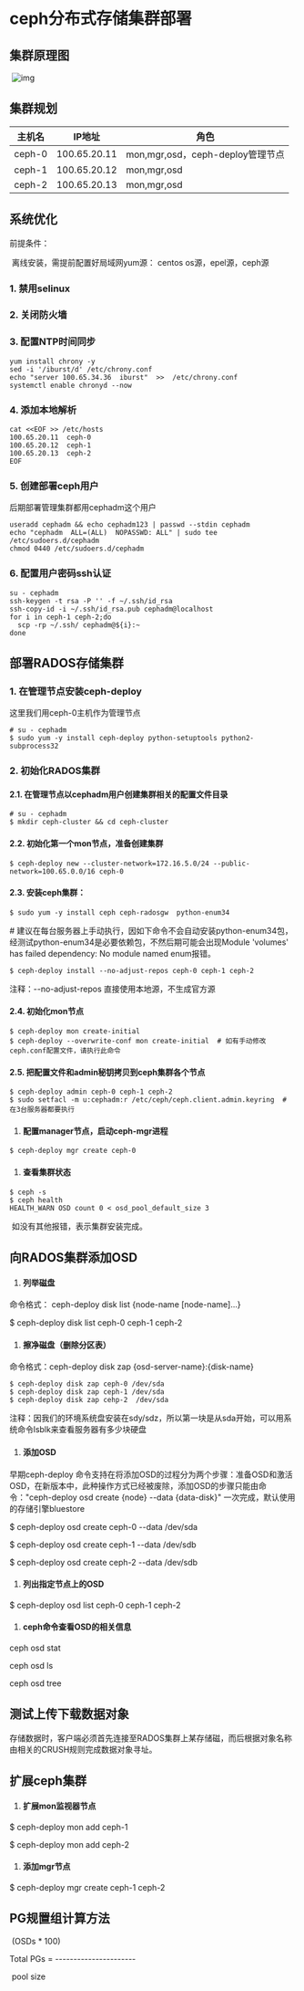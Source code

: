 # **ceph分布式存储集群部署**



## **集群原理图**

​                 ![img](https://docimg5.docs.qq.com/image/tHR3fvWGG8yfPzS0o8HL0g.png?w=1280&h=757.1692307692308)        

## **集群规划**

| **主机名** | **IP地址**   | **角色**                         |
| ---------- | ------------ | -------------------------------- |
| ceph-0     | 100.65.20.11 | mon,mgr,osd，ceph-deploy管理节点 |
| ceph-1     | 100.65.20.12 | mon,mgr,osd                      |
| ceph-2     | 100.65.20.13 | mon,mgr,osd                      |



## **系统优化**

前提条件：

​		离线安装，需提前配置好局域网yum源： centos os源，epel源，ceph源

### 1. **禁用selinux**

### 2. **关闭防火墙**

### 3. **配置NTP时间同步**

```
yum install chrony -y
sed -i '/iburst/d' /etc/chrony.conf
echo "server 100.65.34.36  iburst"  >>  /etc/chrony.conf
systemctl enable chronyd --now
```

### 4. **添加本地解析**

```
cat <<EOF >> /etc/hosts
100.65.20.11  ceph-0
100.65.20.12  ceph-1
100.65.20.13  ceph-2
EOF
```

### 5. **创建部署ceph用户**

后期部署管理集群都用cephadm这个用户

```
useradd cephadm && echo cephadm123 | passwd --stdin cephadm
echo "cephadm  ALL=(ALL)  NOPASSWD: ALL" | sudo tee /etc/sudoers.d/cephadm 
chmod 0440 /etc/sudoers.d/cephadm
```

### 6. **配置用户密码ssh认证**

```
su - cephadm
ssh-keygen -t rsa -P '' -f ~/.ssh/id_rsa
ssh-copy-id -i ~/.ssh/id_rsa.pub cephadm@localhost
for i in ceph-1 ceph-2;do
  scp -rp ~/.ssh/ cephadm@${i}:~
done
```

## 

## **部署RADOS存储集群**

### 1. **在管理节点安装ceph-deploy**

 这里我们用ceph-0主机作为管理节点

```
# su - cephadm
$ sudo yum -y install ceph-deploy python-setuptools python2-subprocess32
```

### 2. **初始化RADOS集群**

#### 2.1. **在管理节点以cephadm用户创建集群相关的配置文件目录**

```
# su - cephadm
$ mkdir ceph-cluster && cd ceph-cluster
```

#### 2.2. **初始化第一个mon节点，准备创建集群**

```
$ ceph-deploy new --cluster-network=172.16.5.0/24 --public-network=100.65.0.0/16 ceph-0
```

#### 2.3. **安装ceph集群：**

```
$ sudo yum -y install ceph ceph-radosgw  python-enum34
```

 \# 建议在每台服务器上手动执行，因如下命令不会自动安装python-enum34包，经测试python-enum34是必要依赖包，不然后期可能会出现Module 'volumes' has failed dependency: No module named enum报错。

```
$ ceph-deploy install --no-adjust-repos ceph-0 ceph-1 ceph-2
```

 注释：--no-adjust-repos 直接使用本地源，不生成官方源

#### 2.4. **初始化mon节点**

```
$ ceph-deploy mon create-initial
$ ceph-deploy --overwrite-conf mon create-initial  # 如有手动修改ceph.conf配置文件，请执行此命令
```

#### 2.5. **把配置文件和admin秘钥拷贝到ceph集群各个节点**

```
$ ceph-deploy admin ceph-0 ceph-1 ceph-2
$ sudo setfacl -m u:cephadm:r /etc/ceph/ceph.client.admin.keyring  # 在3台服务器都要执行
```







1. #### **配置manager节点，启动ceph-mgr进程**



```
$ ceph-deploy mgr create ceph-0
```







1. #### **查看集群状态**



```
$ ceph -s
$ ceph health
HEALTH_WARN OSD count 0 < osd_pool_default_size 3
```





​     如没有其他报错，表示集群安装完成。



## **向RADOS集群添加OSD**

1. #### **列举磁盘**

命令格式： ceph-deploy disk list {node-name [node-name]...}

$ ceph-deploy disk list ceph-0 ceph-1 ceph-2



1. #### **擦净磁盘（删除分区表）**

命令格式：ceph-deploy disk zap {osd-server-name}:{disk-name}

```
$ ceph-deploy disk zap ceph-0 /dev/sda
$ ceph-deploy disk zap ceph-1 /dev/sda
$ ceph-deploy disk zap cehp-2  /dev/sda
```

注释：因我们的环境系统盘安装在sdy/sdz，所以第一块是从sda开始，可以用系统命令lsblk来查看服务器有多少块硬盘



1. #### **添加OSD**

早期ceph-deploy 命令支持在将添加OSD的过程分为两个步骤：准备OSD和激活OSD，在新版本中，此种操作方式已经被废除，添加OSD的步骤只能由命令："ceph-deploy osd create {node} --data {data-disk}" 一次完成，默认使用的存储引擎bluestore

$ ceph-deploy osd create ceph-0 --data /dev/sda

$ ceph-deploy osd create ceph-1 --data /dev/sdb

$ ceph-deploy osd create ceph-2  --data /dev/sdb



1. #### **列出指定节点上的OSD**

$ ceph-deploy osd list ceph-0 ceph-1 ceph-2



1. #### **ceph命令查看OSD的相关信息**

ceph osd stat

ceph osd ls

ceph osd tree



## **测试上传下载数据对象**

存储数据时，客户端必须首先连接至RADOS集群上某存储磁，而后根据对象名称由相关的CRUSH规则完成数据对象寻址。



## **扩展ceph集群**

1. #### **扩展mon监视器节点**

$ ceph-deploy mon add ceph-1

$ ceph-deploy mon add ceph-2



1. #### **添加mgr节点**

$ ceph-deploy mgr create ceph-1 ceph-2



## **PG规置组计算方法**

​                    (OSDs * 100)

  Total PGs =  ----------------------

​                       pool size